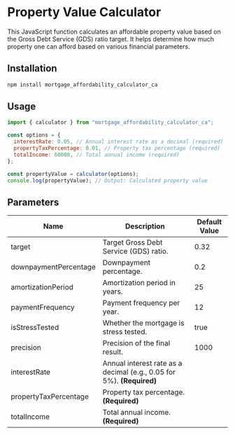 # Property Value Calculator

This JavaScript function calculates an affordable property value based on the Gross Debt Service (GDS) ratio target. It helps determine how much property one can afford based on various financial parameters.

## Installation

```bash
npm install mortgage_affordability_calculator_ca
```

## Usage

```javascript
import { calculator } from "mortgage_affordability_calculator_ca";

const options = {
  interestRate: 0.05, // Annual interest rate as a decimal (required)
  propertyTaxPercentage: 0.01, // Property tax percentage (required)
  totalIncome: 60000, // Total annual income (required)
};

const propertyValue = calculator(options);
console.log(propertyValue); // Output: Calculated property value
```

## Parameters

| Name                  | Description                                                           | Default Value |
| --------------------- | --------------------------------------------------------------------- | ------------- |
| target                | Target Gross Debt Service (GDS) ratio.                                | 0.32          |
| downpaymentPercentage | Downpayment percentage.                                               | 0.2           |
| amortizationPeriod    | Amortization period in years.                                         | 25            |
| paymentFrequency      | Payment frequency per year.                                           | 12            |
| isStressTested        | Whether the mortgage is stress tested.                                | true          |
| precision             | Precision of the final result.                                        | 1000          |
| interestRate          | Annual interest rate as a decimal (e.g., 0.05 for 5%). **(Required)** |               |
| propertyTaxPercentage | Property tax percentage. **(Required)**                               |               |
| totalIncome           | Total annual income. **(Required)**                                   |               |

